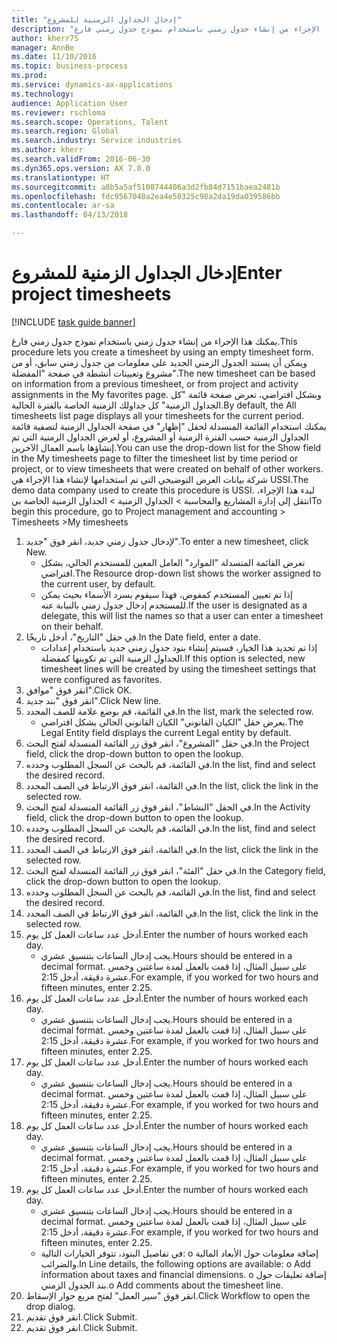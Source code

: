 ```yaml
--- 
title: "إدخال الجداول الزمنية للمشروع‬"
description: "يمكنك هذا الإجراء من إنشاء جدول زمني باستخدام نموذج جدول زمني فارغ."
author: kherr75
manager: AnnBe
ms.date: 11/10/2016
ms.topic: business-process
ms.prod: 
ms.service: dynamics-ax-applications
ms.technology: 
audience: Application User
ms.reviewer: rschloma
ms.search.scope: Operations, Talent
ms.search.region: Global
ms.search.industry: Service industries
ms.author: kherr
ms.search.validFrom: 2016-06-30
ms.dyn365.ops.version: AX 7.0.0
ms.translationtype: HT
ms.sourcegitcommit: a8b5a5af5108744406a3d2fb84d7151baea2481b
ms.openlocfilehash: fdc9567040a2ea4e50325c98a2da19da039586bb
ms.contentlocale: ar-sa
ms.lasthandoff: 04/13/2018

---
```

# <a name="enter-project-timesheets"></a><span data-ttu-id="5588a-103">إدخال الجداول الزمنية للمشروع‬</span><span class="sxs-lookup"><span data-stu-id="5588a-103">Enter project timesheets</span></span>

[!INCLUDE [task guide banner](../../includes/task-guide-banner.md)]

<span data-ttu-id="5588a-104">يمكنك هذا الإجراء من إنشاء جدول زمني باستخدام نموذج جدول زمني فارغ.</span><span class="sxs-lookup"><span data-stu-id="5588a-104">This procedure lets you create a timesheet by using an empty timesheet form.</span></span> <span data-ttu-id="5588a-105">ويمكن أن يستند الجدول الزمني الجديد على معلومات من جدول زمني سابق، أو من مشروع وتعيينات أنشطة في صفحة "‏‫المفضلة‬".</span><span class="sxs-lookup"><span data-stu-id="5588a-105">The new timesheet can be based on information from a previous timesheet, or from project and activity assignments in the My favorites page.</span></span> <span data-ttu-id="5588a-106">وبشكل افتراضي، تعرض صفحة قائمة "كل الجداول الزمنية" كل جداولك الزمنية الخاصة بالفترة الحالية.</span><span class="sxs-lookup"><span data-stu-id="5588a-106">By default, the All timesheets list page displays all your timesheets for the current period.</span></span> <span data-ttu-id="5588a-107">يمكنك استخدام القائمة المنسدلة لحقل "إظهار" في صفحة الجداول الزمنية لتصفية قائمة الجداول الزمنية حسب الفترة الزمنية أو المشروع، أو لعرض الجداول الزمنية التي تم إنشاؤها باسم العمال الآخرين.</span><span class="sxs-lookup"><span data-stu-id="5588a-107">You can use the drop-down list for the Show field in the My timesheets page to filter the timesheet list by time period or project, or to view timesheets that were created on behalf of other workers.</span></span> <span data-ttu-id="5588a-108">شركة بيانات العرض التوضيحي التي تم استخدامها لإنشاء هذا الإجراء هي USSI.</span><span class="sxs-lookup"><span data-stu-id="5588a-108">The demo data company used to create this procedure is USSI.</span></span> <span data-ttu-id="5588a-109">لبدء هذا الإجراء، انتقل إلى إدارة المشاريع والمحاسبة > الجداول الزمنية > الجداول الزمنية الخاصة بي</span><span class="sxs-lookup"><span data-stu-id="5588a-109">To begin this procedure, go to Project management and accounting > Timesheets >My timesheets</span></span>

1. <span data-ttu-id="5588a-110">لإدخال جدول زمني جديد، انقر فوق "جديد".</span><span class="sxs-lookup"><span data-stu-id="5588a-110">To enter a new timesheet, click New.</span></span>
    * <span data-ttu-id="5588a-111">تعرض القائمة المنسدلة "الموارد" العامل المعين للمستخدم الحالي، بشكل افتراضي.</span><span class="sxs-lookup"><span data-stu-id="5588a-111">The Resource drop-down list shows the worker assigned to the current user, by default.</span></span>  
    * <span data-ttu-id="5588a-112">إذا تم تعيين المستخدم كمفوض، فهذا سيقوم بسرد الأسماء بحيث يمكن للمستخدم إدخال جدول زمني بالنيابة عنه.</span><span class="sxs-lookup"><span data-stu-id="5588a-112">If the user is designated as a delegate, this will list the names so that a user can enter a timesheet on their behalf.</span></span>  
2. <span data-ttu-id="5588a-113">في حقل "التاريخ"، أدخل تاريخًا.</span><span class="sxs-lookup"><span data-stu-id="5588a-113">In the Date field, enter a date.</span></span>
    * <span data-ttu-id="5588a-114">إذا تم تحديد هذا الخيار، فسيتم إنشاء بنود جدول زمني جديد باستخدام إعدادات الجداول الزمنية التي تم تكوينها كمفضلة.</span><span class="sxs-lookup"><span data-stu-id="5588a-114">If this option is selected, new timesheet lines will be created by using the timesheet settings that were configured as favorites.</span></span>  
3. <span data-ttu-id="5588a-115">انقر فوق "موافق".</span><span class="sxs-lookup"><span data-stu-id="5588a-115">Click OK.</span></span>
4. <span data-ttu-id="5588a-116">انقر فوق "بند جديد".</span><span class="sxs-lookup"><span data-stu-id="5588a-116">Click New line.</span></span>
5. <span data-ttu-id="5588a-117">في القائمة، قم بوضع علامة للصف المحدد.</span><span class="sxs-lookup"><span data-stu-id="5588a-117">In the list, mark the selected row.</span></span>
    * <span data-ttu-id="5588a-118">يعرض حقل "الكيان القانوني" الكيان القانوني الحالي بشكل افتراضي.</span><span class="sxs-lookup"><span data-stu-id="5588a-118">The Legal Entity field displays the current Legal entity by default.</span></span>   
6. <span data-ttu-id="5588a-119">في حقل "المشروع"، انقر فوق زر القائمة المنسدلة لفتح البحث.</span><span class="sxs-lookup"><span data-stu-id="5588a-119">In the Project field, click the drop-down button to open the lookup.</span></span>
7. <span data-ttu-id="5588a-120">في القائمة، قم بالبحث عن السجل المطلوب وحدده.</span><span class="sxs-lookup"><span data-stu-id="5588a-120">In the list, find and select the desired record.</span></span>
8. <span data-ttu-id="5588a-121">في القائمة، انقر فوق الارتباط في الصف المحدد.</span><span class="sxs-lookup"><span data-stu-id="5588a-121">In the list, click the link in the selected row.</span></span>
9. <span data-ttu-id="5588a-122">في الحقل "النشاط"، انقر فوق زر القائمة المنسدلة لفتح البحث.</span><span class="sxs-lookup"><span data-stu-id="5588a-122">In the Activity field, click the drop-down button to open the lookup.</span></span>
10. <span data-ttu-id="5588a-123">في القائمة، قم بالبحث عن السجل المطلوب وحدده.</span><span class="sxs-lookup"><span data-stu-id="5588a-123">In the list, find and select the desired record.</span></span>
11. <span data-ttu-id="5588a-124">في القائمة، انقر فوق الارتباط في الصف المحدد.</span><span class="sxs-lookup"><span data-stu-id="5588a-124">In the list, click the link in the selected row.</span></span>
12. <span data-ttu-id="5588a-125">في حقل "الفئة"، انقر فوق زر القائمة المنسدلة لفتح البحث.</span><span class="sxs-lookup"><span data-stu-id="5588a-125">In the Category field, click the drop-down button to open the lookup.</span></span>
13. <span data-ttu-id="5588a-126">في القائمة، قم بالبحث عن السجل المطلوب وحدده.</span><span class="sxs-lookup"><span data-stu-id="5588a-126">In the list, find and select the desired record.</span></span>
14. <span data-ttu-id="5588a-127">في القائمة، انقر فوق الارتباط في الصف المحدد.</span><span class="sxs-lookup"><span data-stu-id="5588a-127">In the list, click the link in the selected row.</span></span>
15. <span data-ttu-id="5588a-128">أدخل عدد ساعات العمل كل يوم.</span><span class="sxs-lookup"><span data-stu-id="5588a-128">Enter the number of hours worked each day.</span></span>
    * <span data-ttu-id="5588a-129">يجب إدخال الساعات بتنسيق عشري.</span><span class="sxs-lookup"><span data-stu-id="5588a-129">Hours should be entered in a decimal format.</span></span>  <span data-ttu-id="5588a-130">على سبيل المثال، إذا قمت بالعمل لمدة ساعتين وخمس عشرة دقيقة، أدخل 2:15.</span><span class="sxs-lookup"><span data-stu-id="5588a-130">For example, if you worked for two hours and fifteen minutes, enter 2.25.</span></span>   
16. <span data-ttu-id="5588a-131">أدخل عدد ساعات العمل كل يوم.</span><span class="sxs-lookup"><span data-stu-id="5588a-131">Enter the number of hours worked each day.</span></span>
    * <span data-ttu-id="5588a-132">يجب إدخال الساعات بتنسيق عشري.</span><span class="sxs-lookup"><span data-stu-id="5588a-132">Hours should be entered in a decimal format.</span></span>  <span data-ttu-id="5588a-133">على سبيل المثال، إذا قمت بالعمل لمدة ساعتين وخمس عشرة دقيقة، أدخل 2:15.</span><span class="sxs-lookup"><span data-stu-id="5588a-133">For example, if you worked for two hours and fifteen minutes, enter 2.25.</span></span>   
17. <span data-ttu-id="5588a-134">أدخل عدد ساعات العمل كل يوم.</span><span class="sxs-lookup"><span data-stu-id="5588a-134">Enter the number of hours worked each day.</span></span>
    * <span data-ttu-id="5588a-135">يجب إدخال الساعات بتنسيق عشري.</span><span class="sxs-lookup"><span data-stu-id="5588a-135">Hours should be entered in a decimal format.</span></span>  <span data-ttu-id="5588a-136">على سبيل المثال، إذا قمت بالعمل لمدة ساعتين وخمس عشرة دقيقة، أدخل 2:15.</span><span class="sxs-lookup"><span data-stu-id="5588a-136">For example, if you worked for two hours and fifteen minutes, enter 2.25.</span></span>   
18. <span data-ttu-id="5588a-137">أدخل عدد ساعات العمل كل يوم.</span><span class="sxs-lookup"><span data-stu-id="5588a-137">Enter the number of hours worked each day.</span></span>
    * <span data-ttu-id="5588a-138">يجب إدخال الساعات بتنسيق عشري.</span><span class="sxs-lookup"><span data-stu-id="5588a-138">Hours should be entered in a decimal format.</span></span>  <span data-ttu-id="5588a-139">على سبيل المثال، إذا قمت بالعمل لمدة ساعتين وخمس عشرة دقيقة، أدخل 2:15.</span><span class="sxs-lookup"><span data-stu-id="5588a-139">For example, if you worked for two hours and fifteen minutes, enter 2.25.</span></span>   
19. <span data-ttu-id="5588a-140">أدخل عدد ساعات العمل كل يوم.</span><span class="sxs-lookup"><span data-stu-id="5588a-140">Enter the number of hours worked each day.</span></span>
    * <span data-ttu-id="5588a-141">يجب إدخال الساعات بتنسيق عشري.</span><span class="sxs-lookup"><span data-stu-id="5588a-141">Hours should be entered in a decimal format.</span></span>  <span data-ttu-id="5588a-142">على سبيل المثال، إذا قمت بالعمل لمدة ساعتين وخمس عشرة دقيقة، أدخل 2:15.</span><span class="sxs-lookup"><span data-stu-id="5588a-142">For example, if you worked for two hours and fifteen minutes, enter 2.25.</span></span>   
    * <span data-ttu-id="5588a-143">في تفاصيل البنود‬، تتوفر الخيارات التالية:  o  إضافة معلومات حول الأبعاد المالية والضرائب.</span><span class="sxs-lookup"><span data-stu-id="5588a-143">In Line details, the following options are available:  o  Add information about taxes and financial dimensions.</span></span>  <span data-ttu-id="5588a-144">o    إضافة تعليقات حول بند الجدول الزمني.</span><span class="sxs-lookup"><span data-stu-id="5588a-144">o    Add comments about the timesheet line.</span></span>  
20. <span data-ttu-id="5588a-145">انقر فوق "سير العمل" لفتح مربع حوار الإسقاط‬.</span><span class="sxs-lookup"><span data-stu-id="5588a-145">Click Workflow to open the drop dialog.</span></span>
21. <span data-ttu-id="5588a-146">انقر فوق تقديم.</span><span class="sxs-lookup"><span data-stu-id="5588a-146">Click Submit.</span></span>
22. <span data-ttu-id="5588a-147">انقر فوق تقديم.</span><span class="sxs-lookup"><span data-stu-id="5588a-147">Click Submit.</span></span>


